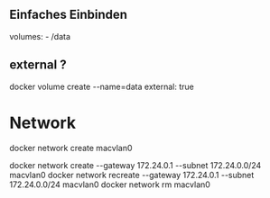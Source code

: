 ## Einfaches Einbinden
volumes:
      - /data

## external ?
docker volume create --name=data
    external: true


# Network
docker network create macvlan0

docker network create --gateway 172.24.0.1 --subnet 172.24.0.0/24 macvlan0
docker network recreate --gateway 172.24.0.1 --subnet 172.24.0.0/24 macvlan0
docker network rm macvlan0
